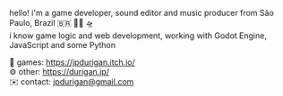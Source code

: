 hello! i'm a game developer, sound editor and music producer from São Paulo, Brazil  🇧🇷  🏳️‍🌈  🛸
<br>
i know game logic and web development, working with Godot Engine, JavaScript and some Python

👾 games: https://jpdurigan.itch.io/
<br>
⚙️ other: https://durigan.jp/
<br>
✉️ contact: jpdurigan@gmail.com
